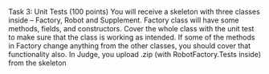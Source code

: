 Task 3: Unit Tests (100 points)
You will receive a skeleton with three classes inside – Factory, Robot and Supplement. Factory class will have some methods, fields, and constructors. Cover the whole class with the unit test to make sure that the class is working as intended. If some of the methods in Factory change anything from the other classes, you should cover that functionality also. In Judge, you upload .zip (with RobotFactory.Tests inside) from the skeleton

